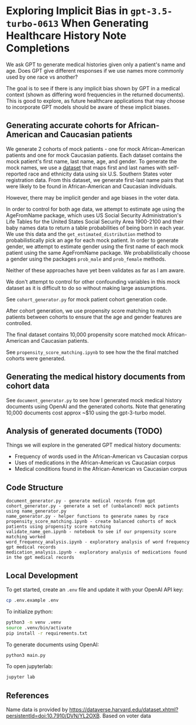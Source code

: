 # Exploring Implicit Bias in `gpt-3.5-turbo-0613` When Generating Healthcare History Note Completions

We ask GPT to generate medical histories given only a patient's name and age. Does GPT give different responses if we use names more commonly used by one race vs another?

The goal is to see if there is any implicit bias shown by GPT in a medical context (shown as differing word frequencies in the returned documents). This is good to explore, as future healthcare applications that may choose to incorporate GPT models should be aware of these implicit biases.

## Generating accurate cohorts for African-American and Caucasian patients

We generate 2 cohorts of mock patients - one for mock African-American patients and one for mock Caucasian patients. Each dataset contains the mock patient's first name, last name, age, and gender. To generate the mock names, we use a [dataset](https://dataverse.harvard.edu/dataset.xhtml?persistentId=doi:10.7910/DVN/YL2OXB) that maps first and last names with self-reported race and ethnicity data using six U.S. Southern States voter registration data. From this dataset, we generate first-last name pairs that were likely to be found in African-American and Caucasian individuals.

However, there may be implicit gender and age biases in the voter data.

In order to control for both age data, we attempt to estimate age using the AgeFromName package, which uses US Social Security Administration's Life Tables for the United States Social Security Area 1900-2100 and their baby names data to return a table probabilities of being born in each year. We use this data and the `get_estimated_distribution` method to probabilistically pick an age for each mock patient. In order to generate gender, we attempt to estimate gender using the first name of each mock patient using the same AgeFromName package. We probabilistically choose a gender using the packages `prob_male` and `prob_female` methods.

Neither of these approaches have yet been validates as far as I am aware.

We don't attempt to control for other confounding variables in this mock dataset as it is difficult to do so without making large assumptions.

See `cohort_generator.py` for mock patient cohort generation code.

After cohort generation, we use propensity score matching to match patients between cohorts to ensure that the age and gender features are controlled.

The final dataset contains 10,000 propensity score matched mock African-American and Caucasian patients.

See `propensity_score_matching.ipynb` to see how the the final matched cohorts were generated.

## Generating the medical history documents from cohort data

See `document_generator.py` to see how I generated mock medical history documents using OpenAI and the generated cohorts. Note that generating 10,000 documents cost approx ~$10 using the gpt-3-turbo model.

## Analysis of generated documents (TODO)

Things we will explore in the generated GPT medical history documents:

- Frequency of words used in the African-American vs Caucasian corpus
- Uses of medications in the African-American vs Caucasian corpus
- Medical conditions found in the African-American vs Caucasian corpus

## Code Structure

```
document_generator.py - generate medical records from gpt
cohort_generator.py - generate a set of (unbalanced) mock patients using name_generator.py
name_generator.py - helper functions to generate names by race
propensity_score_matching.ipynb - create balanced cohorts of mock patients using propensity score matching
validate_name_gen.ipynb - notebook to see if our propensity score matching worked
word_frequency_analysis.ipynb - exploratory analysis of word frequency gpt medical records
medication_analysis.ipynb - exploratory analysis of medications found in the gpt medical records
```

## Local Development

To get started, create an `.env` file and update it with your OpenAI API key:

```bash
cp .env.example .env
```

To initialize python:

```bash
python3 -m venv .venv
source .venv/bin/activate
pip install -r requirements.txt
```

To generate documents using OpenAI:

```bash
python3 main.py
```

To open jupyterlab:

```bash
jupyter lab
```

## References

Name data is provided by https://dataverse.harvard.edu/dataset.xhtml?persistentId=doi:10.7910/DVN/YL2OXB. Based on voter data
